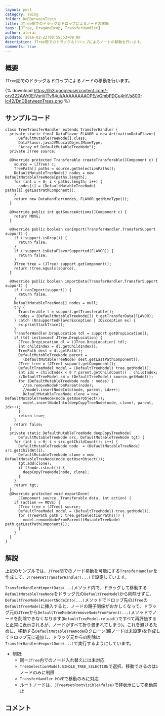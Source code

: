 ```yaml
---
layout: post
category: swing
folder: DnDBetweenTrees
title: JTree間でのドラッグ＆ドロップによるノードの移動
tags: [JTree, DragAndDrop, TransferHandler]
author: aterai
pubdate: 2016-02-22T00:58:53+09:00
description: JTree間でのドラッグ＆ドロップによるノードの移動を行います。
comments: true
---
```

## 概要
`JTree`間でのドラッグ＆ドロップによるノードの移動を行います。

{% download https://lh3.googleusercontent.com/-orv222AWr0E/VsnVITv64uI/AAAAAAAAOPE/vGmbPDCu4nY/s800-Ic42/DnDBetweenTrees.png %}

## サンプルコード
<pre class="prettyprint"><code>class TreeTransferHandler extends TransferHandler {
  private static final DataFlavor FLAVOR = new ActivationDataFlavor(
      DefaultMutableTreeNode[].class,
      DataFlavor.javaJVMLocalObjectMimeType,
      "Array of DefaultMutableTreeNode");
  private JTree source;

  @Override protected Transferable createTransferable(JComponent c) {
    source = (JTree) c;
    TreePath[] paths = source.getSelectionPaths();
    DefaultMutableTreeNode[] nodes = new DefaultMutableTreeNode[paths.length];
    for (int i = 0; i &lt; paths.length; i++) {
      nodes[i] = (DefaultMutableTreeNode) paths[i].getLastPathComponent();
    }
    return new DataHandler(nodes, FLAVOR.getMimeType());
  }

  @Override public int getSourceActions(JComponent c) {
    return MOVE;
  }

  @Override public boolean canImport(TransferHandler.TransferSupport support) {
    if (!support.isDrop()) {
      return false;
    }
    if (!support.isDataFlavorSupported(FLAVOR)) {
      return false;
    }
    JTree tree = (JTree) support.getComponent();
    return !tree.equals(source);
  }

  @Override public boolean importData(TransferHandler.TransferSupport support) {
    if (!canImport(support)) {
      return false;
    }
    DefaultMutableTreeNode[] nodes = null;
    try {
      Transferable t = support.getTransferable();
      nodes = (DefaultMutableTreeNode[]) t.getTransferData(FLAVOR);
    } catch (UnsupportedFlavorException | IOException ex) {
      ex.printStackTrace();
    }
    TransferHandler.DropLocation tdl = support.getDropLocation();
    if (tdl instanceof JTree.DropLocation) {
      JTree.DropLocation dl = (JTree.DropLocation) tdl;
      int childIndex = dl.getChildIndex();
      TreePath dest = dl.getPath();
      DefaultMutableTreeNode parent =
        (DefaultMutableTreeNode) dest.getLastPathComponent();
      JTree tree = (JTree) support.getComponent();
      DefaultTreeModel model = (DefaultTreeModel) tree.getModel();
      int idx = childIndex &lt; 0 ? parent.getChildCount() : childIndex;
      //DefaultTreeModel sm = (DefaultTreeModel) source.getModel();
      for (DefaultMutableTreeNode node : nodes) {
        //sm.removeNodeFromParent(node);
        //model.insertNodeInto(node, parent, idx++);
        DefaultMutableTreeNode clone = new DefaultMutableTreeNode(node.getUserObject());
        model.insertNodeInto(deepCopyTreeNode(node, clone), parent, idx++);
      }
      return true;
    }
    return false;
  }
  private static DefaultMutableTreeNode deepCopyTreeNode(
      DefaultMutableTreeNode src, DefaultMutableTreeNode tgt) {
    for (int i = 0; i &lt; src.getChildCount(); i++) {
      DefaultMutableTreeNode node  = (DefaultMutableTreeNode) src.getChildAt(i);
      DefaultMutableTreeNode clone = new DefaultMutableTreeNode(node.getUserObject());
      tgt.add(clone);
      if (!node.isLeaf()) {
        deepCopyTreeNode(node, clone);
      }
    }
    return tgt;
  }
  @Override protected void exportDone(
      JComponent source, Transferable data, int action) {
    if (action == MOVE) {
      JTree tree = (JTree) source;
      DefaultTreeModel model = (DefaultTreeModel) tree.getModel();
      for (TreePath path : tree.getSelectionPaths()) {
        model.removeNodeFromParent((MutableTreeNode) path.getLastPathComponent());
      }
    }
  }
}
</code></pre>

## 解説
上記のサンプルでは、`JTree`間でのノード移動を可能にする`TransferHandler`を作成して、`JTree#setTransferHandler(...)`で設定しています。

`TransferHandler#importData(...)`メソッド内で、ドラッグして移動する`DefaultMutableTreeNode`をドラッグ元の`DefaultTreeModel`から削除せずに、`DefaultTreeModel#insertNodeInto(...)`メソッドでドロップ先の`JTree`の`DefaultTreeModel`に挿入すると、ノードの親子関係がおかしくなって、ドラッグ元の`JTree`から`DefaultTreeModel#removeNodeFromParent(...)`メソッドでノードを削除できなくなります(`DefaultTreeModel.reload()`ですべて再評価すると正常に表示されるが、ノードがすべて折り畳まれてしまう)。これを避けるために、移動する`DefaultMutableTreeNode`のクローン(親ノードは未設定)を作成してドロップ元に追加し、ドラッグ元からの削除は`TransferHandler#exportDone(...)`で実行するようにしています。

- 制限:
    - 同一`JTree`内でのノード入れ替えには未対応
    - `TreeSelectionModel.SINGLE_TREE_SELECTION`で選択、移動できるのは`1`ノードのみに制限
    - `TransferHandler.MOVE`で移動のみに対応
    - ルートノードは、`JTree#setRootVisible(false)`で非表示にして移動禁止

<!-- dummy comment line for breaking list -->

## コメント
